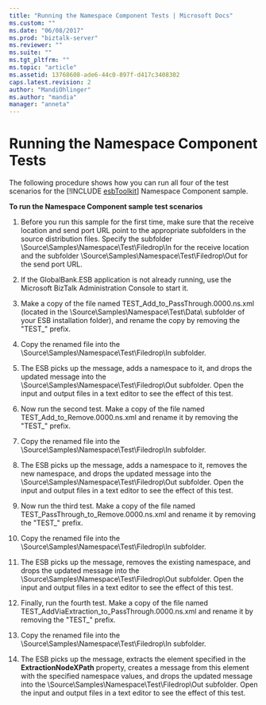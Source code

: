 ```yaml
---
title: "Running the Namespace Component Tests | Microsoft Docs"
ms.custom: ""
ms.date: "06/08/2017"
ms.prod: "biztalk-server"
ms.reviewer: ""
ms.suite: ""
ms.tgt_pltfrm: ""
ms.topic: "article"
ms.assetid: 13768608-ade6-44c0-897f-d417c3408302
caps.latest.revision: 2
author: "MandiOhlinger"
ms.author: "mandia"
manager: "anneta"
---
```

# Running the Namespace Component Tests
The following procedure shows how you can run all four of the test scenarios for the [!INCLUDE [esbToolkit](../includes/esbtoolkit-md.md)] Namespace Component sample.  
  
 **To run the Namespace Component sample test scenarios**  
  
1.  Before you run this sample for the first time, make sure that the receive location and send port URL point to the appropriate subfolders in the source distribution files. Specify the subfolder \Source\Samples\Namespace\Test\Filedrop\In for the receive location and the subfolder \Source\Samples\Namespace\Test\Filedrop\Out for the send port URL.  
  
2.  If the GlobalBank.ESB application is not already running, use the Microsoft BizTalk Administration Console to start it.  
  
3.  Make a copy of the file named TEST_Add_to_PassThrough.0000.ns.xml (located in the \Source\Samples\Namespace\Test\Data\ subfolder of your ESB installation folder), and rename the copy by removing the "TEST_" prefix.  
  
4.  Copy the renamed file into the \Source\Samples\Namespace\Test\Filedrop\In subfolder.  
  
5.  The ESB picks up the message, adds a namespace to it, and drops the updated message into the \Source\Samples\Namespace\Test\Filedrop\Out subfolder. Open the input and output files in a text editor to see the effect of this test.  
  
6.  Now run the second test. Make a copy of the file named TEST_Add_to_Remove.0000.ns.xml and rename it by removing the "TEST_" prefix.  
  
7.  Copy the renamed file into the \Source\Samples\Namespace\Test\Filedrop\In subfolder.  
  
8.  The ESB picks up the message, adds a namespace to it, removes the new namespace, and drops the updated message into the \Source\Samples\Namespace\Test\Filedrop\Out subfolder. Open the input and output files in a text editor to see the effect of this test.  
  
9. Now run the third test. Make a copy of the file named TEST_PassThrough_to_Remove.0000.ns.xml and rename it by removing the "TEST_" prefix.  
  
10. Copy the renamed file into the \Source\Samples\Namespace\Test\Filedrop\In subfolder.  
  
11. The ESB picks up the message, removes the existing namespace, and drops the updated message into the \Source\Samples\Namespace\Test\Filedrop\Out subfolder. Open the input and output files in a text editor to see the effect of this test.  
  
12. Finally, run the fourth test. Make a copy of the file named TEST_AddViaExtraction_to_PassThrough.0000.ns.xml and rename it by removing the "TEST_" prefix.  
  
13. Copy the renamed file into the \Source\Samples\Namespace\Test\Filedrop\In subfolder.  
  
14. The ESB picks up the message, extracts the element specified in the **ExtractionNodeXPath** property, creates a message from this element with the specified namespace values, and drops the updated message into the \Source\Samples\Namespace\Test\Filedrop\Out subfolder. Open the input and output files in a text editor to see the effect of this test.